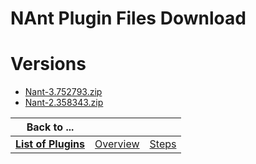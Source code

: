 
NAnt Plugin Files Download
==========================

# Versions

- [Nant-3.752793.zip](https://raw.githubusercontent.com/UrbanCode/IBM-UCB-PLUGINS/main/files/NAnt/Nant-3.752793.zip)
- [Nant-2.358343.zip](https://raw.githubusercontent.com/UrbanCode/IBM-UCB-PLUGINS/main/files/NAnt/Nant-2.358343.zip)

|Back to ...|||
| :---: | :---: | :---: |
|[**List of Plugins**](../../index.md)|[Overview](./overview.md)|[Steps](./steps.md)|
